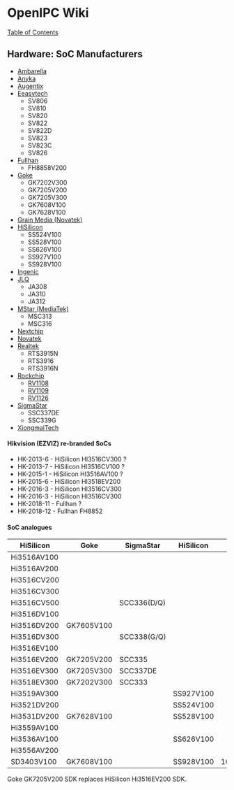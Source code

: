 # OpenIPC Wiki
[Table of Contents](../index.md)

Hardware: SoC Manufacturers
---------------------------
- [Ambarella](https://www.ambarella.com/)
- [Anyka](http://www.anyka.com/)
- [Augentix](https://www.augentix.com/)
- [Eeasytech](https://eeasytech.com/)
  - SV806
  - SV810
  - SV820
  - SV822
  - SV822D
  - SV823
  - SV823C
  - SV826
- [Fullhan](https://www.fullhan.com/)
  - FH8858V200
- [Goke](http://www.goke.com/)
  - GK7202V300
  - GK7205V200
  - GK7205V300
  - GK7608V100
  - GK7628V100
- [Grain Media (Novatek)](https://www.novatek.com.tw/)
- [HiSilicon](https://www.hisilicon.com/)
  - SS524V100
  - SS528V100
  - SS626V100
  - SS927V100
  - SS928V100
- [Ingenic](http://www.ingenic.com.cn/)
- [JLQ](https://www.jlq.com/)
  - JA308
  - JA310
  - JA312
- [MStar (MediaTek)](http://www.mstarsemi.com/)
  - MSC313
  - MSC316
- [Nextchip](http://www.nextchip.com/)
- [Novatek](http://www.novatek.com.tw/)
- [Realtek]()
  - RTS3915N
  - RTS3916
  - RTS3916N
- [Rockchip](https://www.rock-chips.com/)
  - [RV1108](https://www.rock-chips.com/a/en/products/RV11_Series/2017/0118/828.html)
  - [RV1109](https://www.rock-chips.com/a/en/products/RV11_Series/2020/0427/1074.html)
  - [RV1126](https://www.rock-chips.com/a/en/products/RV11_Series/2020/0427/1076.html)
- [SigmaStar](http://www.sigmastarsemi.com/)
  - SSC337DE
  - SSC339G
- [XiongmaiTech](https://www.xiongmaitech.com/)

#### Hikvision (EZVIZ) re-branded SoCs

- HK-2013-6 - HiSilicon HI3516CV300 ?
- HK-2013-7 - HiSilicon HI3516CV100 ?
- HK-2015-1 - HiSilicon HI3516AV100 ?
- HK-2015-6 - HiSilicon HI3518EV200
- HK-2016-3 - HiSilicon HI3516CV300
- HK-2016-3 - HiSilicon HI3516CV300
- HK-2018-11 - Fullhan ?
- HK-2018-12 - Fullhan FH8852

#### SoC analogues

| HiSilicon   | Goke       | SigmaStar   | HiSilicon |           | Rockchip |
|-------------|------------|-------------|-----------|-----------|----------|
| Hi3516AV100 |            |             |           |           |
| Hi3516AV200 |            |             |           |           |
| Hi3516CV200 |            |             |           |           |
| Hi3516CV300 |            |             |           |           |
| Hi3516CV500 |            | SCC336(D/Q) |           |           |
| Hi3516DV100 |            |             |           |           |
| Hi3516DV200 | GK7605V100 |
| Hi3516DV300 |            | SCC338(G/Q) |           |           |
| Hi3516EV100 |            |             |           |           |
| Hi3516EV200 | GK7205V200 | SCC335      |           |           |
| Hi3516EV300 | GK7205V300 | SCC337DE    |           |           |
| Hi3518EV300 | GK7202V300 | SCC333      |           |           |
| Hi3519AV300 |            |             | SS927V100 |           |
| Hi3521DV200 |            |             | SS524V100 |           |
| Hi3531DV200 | GK7628V100 |             | SS528V100 |           |
| Hi3559AV100 |            |             |           |           |
| Hi3536AV100 |            |             | SS626V100 |           |
| Hi3556AV200 |            |             |           |           |
| SD3403V100  | GK7608V100 |             | SS928V100 | 108DC2910 |


Goke GK7205V200 SDK replaces HiSilicon Hi3516EV200 SDK.
